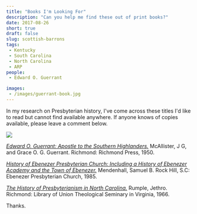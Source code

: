 ```yaml
---
title: "Books I'm Looking For"
description: "Can you help me find these out of print books?"
date: 2017-08-26
short: true
draft: false
slug: scottish-barrons
tags:
 - Kentucky
 - South Carolina
 - North Carolina
 - ARP
people:
 - Edward O. Guerrant

images:
 - /images/guerrant-book.jpg
---
```


In my research on Presbyterian history, I've come across these titles I'd like to read but cannot find available anywhere. If anyone knows of copies available, please leave a comment below.

<a href="http://www.worldcat.org/title/edward-o-guerrant-apostle-to-the-southern-highlanders/oclc/3452356"><img src="/images/guerrant-book.jpg" class="float-right p-3"></a>

_[<i class="fa fa-book" aria-hidden="true"></i> Edward O. Guerrant: Apostle to the Southern Highlanders.](http://www.worldcat.org/title/edward-o-guerrant-apostle-to-the-southern-highlanders/oclc/3452356)_ McAllister, J G, and Grace O. G. Guerrant. Richmond: Richmond Press, 1950.

<em>[<i class="fa fa-book" aria-hidden="true"></i> History of Ebenezer Presbyterian Church: Including a History of Ebenezer Academy and the Town of Ebenezer.](http://www.worldcat.org/title/history-of-ebenezer-presbyterian-church-including-a-history-of-ebenezer-academy-and-the-town-of-ebenezer/oclc/16438663&referer=brief_results)</em> Mendenhall, Samuel B. Rock Hill, S.C: Ebenezer Presbyterian Church, 1985.

<em>[<i class="fa fa-book" aria-hidden="true"></i> The History of Presbyterianism in North Carolina.](http://www.worldcat.org/title/history-of-presbyterianism-in-north-carolina/oclc/682014102&referer=brief_results)</em> Rumple, Jethro. Richmond: Library of Union Theological Seminary in Virginia, 1966.

Thanks.
